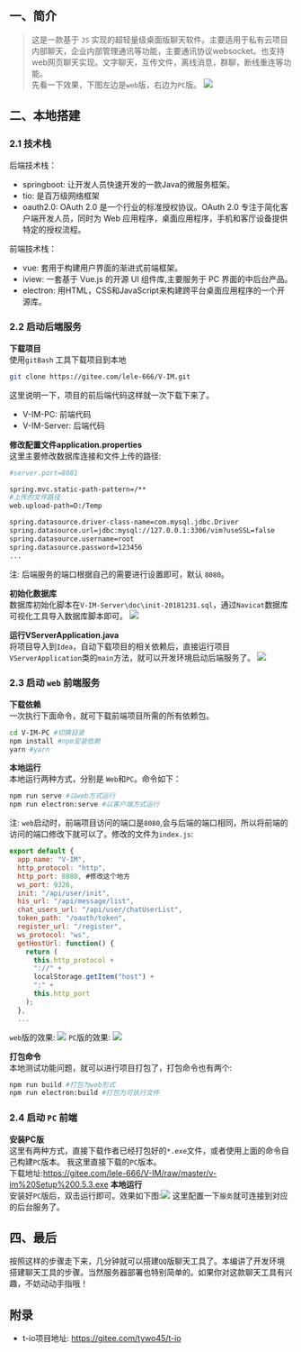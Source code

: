 ## 一、简介
> 这是一款基于 `JS` 实现的超轻量级桌面版聊天软件。主要适用于私有云项目内部聊天，企业内部管理通讯等功能，主要通讯协议websocket。也支持web网页聊天实现。文字聊天，互传文件，离线消息，群聊，断线重连等功能。<br/>
先看一下效果，下图左边是`web`版，右边为`PC`版。
![](https://imgkr.cn-bj.ufileos.com/debdf1e7-da66-4187-9add-5d8dcf4bd3bb.gif)

## 二、本地搭建
### 2.1 技术栈
后端技术栈： 
- springboot: 让开发人员快速开发的一款Java的微服务框架。
- tio: 是百万级网络框架
- oauth2.0: OAuth 2.0 是一个行业的标准授权协议。OAuth 2.0 专注于简化客户端开发人员，同时为 Web 应用程序，桌面应用程序，手机和客厅设备提供特定的授权流程。

前端技术栈：
- vue: 套用于构建用户界面的渐进式前端框架。
- iview: 一套基于 Vue.js 的开源 UI 组件库,主要服务于 PC 界面的中后台产品。
- electron: 用HTML，CSS和JavaScript来构建跨平台桌面应用程序的一个开源库。

### 2.2 启动后端服务
**下载项目**<br/>
使用`gitBash` 工具下载项目到本地
```bash
git clone https://gitee.com/lele-666/V-IM.git
```
这里说明一下，项目的前后端代码这样就一次下载下来了。
- V-IM-PC: 前端代码
- V-IM-Server: 后端代码

**修改配置文件application.properties**<br/>
这里主要修改数据库连接和文件上传的路径:
```bash
#server.port=8081

spring.mvc.static-path-pattern=/**
#上传的文件路径
web.upload-path=D:/Temp

spring.datasource.driver-class-name=com.mysql.jdbc.Driver
spring.datasource.url=jdbc:mysql://127.0.0.1:3306/vim?useSSL=false
spring.datasource.username=root
spring.datasource.password=123456
...
```
注: 后端服务的端口根据自己的需要进行设置即可，默认 `8080`。

**初始化数据库**<br/>
数据库初始化脚本在`V-IM-Server\doc\init-20181231.sql`，通过`Navicat`数据库可视化工具导入数据库脚本即可。
![](https://imgkr.cn-bj.ufileos.com/a3e1cf7a-e4f0-4beb-a270-daa09f12caad.png)

**运行VServerApplication.java**<br/>
将项目导入到`Idea`，自动下载项目的相关依赖后，直接运行项目`VServerApplication`类的`main`方法，就可以开发环境启动后端服务了。
![](https://imgkr.cn-bj.ufileos.com/26db3805-1c01-4150-bfd4-fa786dd52452.png)

### 2.3 启动 `web` 前端服务
**下载依赖**<br/>
一次执行下面命令，就可下载前端项目所需的所有依赖包。
```bash
cd V-IM-PC #切换目录
npm install #npm安装依赖
yarn #yarn 
```
**本地运行**<br/>
本地运行两种方式，分别是 `Web`和`PC`。命令如下：
```bash
npm run serve #以web方式运行
npm run electron:serve #以客户端方式运行
```
注: `web`启动时，前端项目访问的端口是`8080`,会与后端的端口相同，所以将前端的访问的端口修改下就可以了。修改的文件为`index.js`:
```javascript
export default {
  app_name: "V-IM",
  http_protocol: "http",
  http_port: 8080, #修改这个地方
  ws_port: 9326,
  init: "/api/user/init",
  his_url: "/api/message/list",
  chat_users_url: "/api/user/chatUserList",
  token_path: "/oauth/token",
  register_url: "/register",
  ws_protocol: "ws",
  getHostUrl: function() {
    return (
      this.http_protocol +
      "://" +
      localStorage.getItem("host") +
      ":" +
      this.http_port
    );
  },
  ...
```
`web`版的效果:
![](https://imgkr.cn-bj.ufileos.com/1620cc60-ff9f-4449-bf84-0876089695c4.png)
`PC`版的效果:
![](https://imgkr.cn-bj.ufileos.com/dcb002b8-8ea1-4c87-ac01-bb0ea73086e8.png)

**打包命令**<br/>
本地测试功能问题，就可以进行项目打包了，打包命令也有两个:
```bash
npm run build #打包为web形式
npm run electron:build #打包为可执行文件
```

### 2.4 启动 `PC` 前端
**安装PC版**<br/>
这里有两种方式，直接下载作者已经打包好的`*.exe`文件，或者使用上面的命令自己构建`PC`版本。
我这里直接下载的`PC`版本。<br/>
下载地址:https://gitee.com/lele-666/V-IM/raw/master/v-im%20Setup%200.5.3.exe
**本地运行**<br/>
安装好`PC`版后，双击运行即可。效果如下图:![](https://imgkr.cn-bj.ufileos.com/54b7e262-3d3b-455d-b27b-76203b1f9b22.png)
这里配置一下`服务`就可连接到对应的后台服务了。


##  四、最后
按照这样的步骤走下来，几分钟就可以搭建`QQ`版聊天工具了。本编讲了开发环境搭建聊天工具的步骤。当然服务器部署也特别简单的。如果你对这款聊天工具有兴趣，不妨动动手指哦！

## 附录
- t-io项目地址: https://gitee.com/tywo45/t-io

